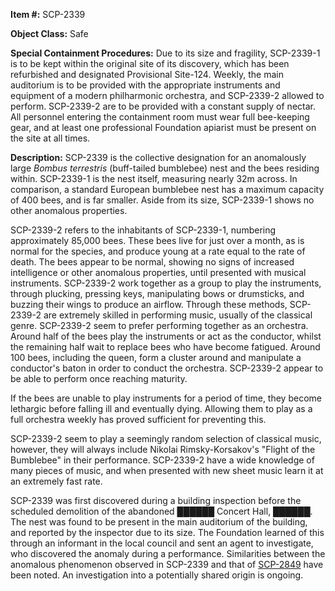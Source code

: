 **Item #:** SCP-2339

**Object Class:** Safe

**Special Containment Procedures:** Due to its size and fragility, SCP-2339-1 is to be kept within the original site of its discovery, which has been refurbished and designated Provisional Site-124. Weekly, the main auditorium is to be provided with the appropriate instruments and equipment of a modern philharmonic orchestra, and SCP-2339-2 allowed to perform. SCP-2339-2 are to be provided with a constant supply of nectar. All personnel entering the containment room must wear full bee-keeping gear, and at least one professional Foundation apiarist must be present on the site at all times.

**Description:** SCP-2339 is the collective designation for an anomalously large _Bombus terrestris_ (buff-tailed bumblebee) nest and the bees residing within. SCP-2339-1 is the nest itself, measuring nearly 32m across. In comparison, a standard European bumblebee nest has a maximum capacity of 400 bees, and is far smaller. Aside from its size, SCP-2339-1 shows no other anomalous properties.

SCP-2339-2 refers to the inhabitants of SCP-2339-1, numbering approximately 85,000 bees. These bees live for just over a month, as is normal for the species, and produce young at a rate equal to the rate of death. The bees appear to be normal, showing no signs of increased intelligence or other anomalous properties, until presented with musical instruments. SCP-2339-2 work together as a group to play the instruments, through plucking, pressing keys, manipulating bows or drumsticks, and buzzing their wings to produce an airflow. Through these methods, SCP-2339-2 are extremely skilled in performing music, usually of the classical genre. SCP-2339-2 seem to prefer performing together as an orchestra. Around half of the bees play the instruments or act as the conductor, whilst the remaining half wait to replace bees who have become fatigued. Around 100 bees, including the queen, form a cluster around and manipulate a conductor's baton in order to conduct the orchestra. SCP-2339-2 appear to be able to perform once reaching maturity.

If the bees are unable to play instruments for a period of time, they become lethargic before falling ill and eventually dying. Allowing them to play as a full orchestra weekly has proved sufficient for preventing this.

SCP-2339-2 seem to play a seemingly random selection of classical music, however, they will always include Nikolai Rimsky-Korsakov's "Flight of the Bumblebee" in their performance. SCP-2339-2 have a wide knowledge of many pieces of music, and when presented with new sheet music learn it at an extremely fast rate.

SCP-2339 was first discovered during a building inspection before the scheduled demolition of the abandoned ██████ Concert Hall, ██████. The nest was found to be present in the main auditorium of the building, and reported by the inspector due to its size. The Foundation learned of this through an informant in the local council and sent an agent to investigate, who discovered the anomaly during a performance. Similarities between the anomalous phenomenon observed in SCP-2339 and that of [SCP-2849](/scp-2849) have been noted. An investigation into a potentially shared origin is ongoing.